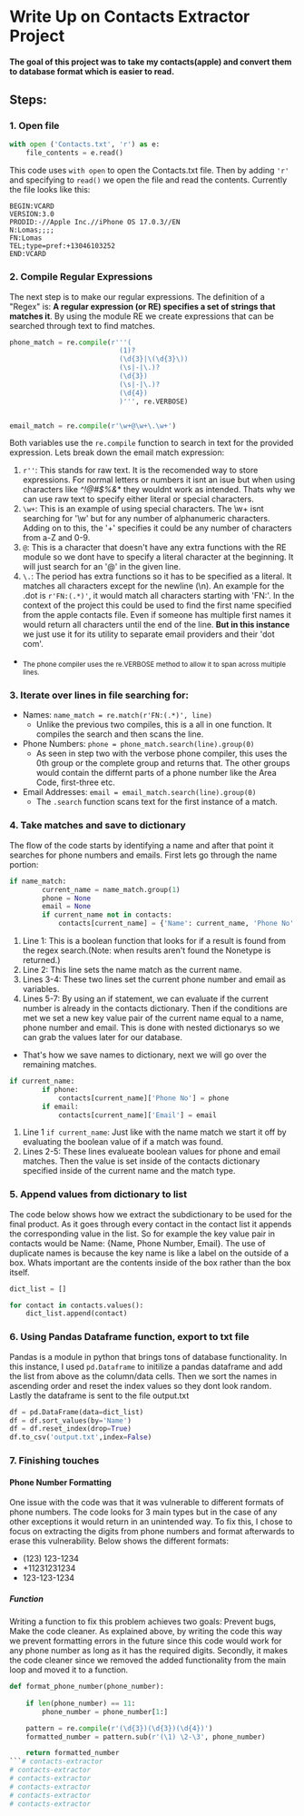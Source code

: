 # Write Up on Contacts Extractor Project

#### The goal of this project was to take my contacts(apple) and convert them to database format which is easier to read. 

## Steps:
### 1. Open file
```python
with open ('Contacts.txt', 'r') as e:
    file_contents = e.read()
```
This code uses `with open` to open the Contacts.txt file. Then by adding `'r'` and specifying to `read()` we open the file and read the contents. Currently the file looks like this:
```
BEGIN:VCARD
VERSION:3.0
PRODID:-//Apple Inc.//iPhone OS 17.0.3//EN
N:Lomas;;;;
FN:Lomas
TEL;type=pref:+13046103252
END:VCARD
```
### 2. Compile Regular Expressions
The next step is to make our regular expressions. The definition of a "Regex" is: **A regular expression (or RE) specifies a set of strings that matches it**. By using the module RE we create expressions that can be searched through text to find matches. 
```python
phone_match = re.compile(r'''(
                           (1)?
                           (\d{3}|\(\d{3}\))
                           (\s|-|\.)?
                           (\d{3})
                           (\s|-|\.)?
                           (\d{4})
                           )''', re.VERBOSE)


email_match = re.compile(r'\w+@\w+\.\w+')
```

Both variables use the `re.compile` function to search in text for the provided expression. Lets break down the email match expression:
1. `r''`: This stands for raw text. It is the recomended way to store expressions. For normal letters or numbers it isnt an isue but when using characters like *^!@#$%&** they wouldnt work as intended. Thats why we can use raw text to specify either literal or special characters.
2. `\w+`: This is an example of using special characters. The \w+ isnt searching for '\w' but for any number of alphanumeric characters. Adding on to this, the '+' specifies it could be any number of characters from a-Z and 0-9. 
3. `@`: This is a character that doesn't have any extra functions with the RE module so we dont have to specify a literal character at the beginning. It will just search for an '@' in the given line.
4. `\.`: The period has extra functions so it has to be specified as a literal. It matches all characters except for the newline (\n). An example for the .dot is `r'FN:(.*)'`, it would match all characters starting with 'FN:'. In the context of the project this could be used to find the first name specified from the apple contacts file. Even if someone has multiple first names it would return all characters until the end of the line. **But in this instance** we just use it for its utility to separate email providers and their 'dot com'.
* <sub>The phone compiler uses the re.VERBOSE method to allow it to span across multiple lines.</sub>
### 3. Iterate over lines in file searching for:
* Names: `name_match = re.match(r'FN:(.*)', line)`
    - Unlike the previous two compiles, this is a all in one function. It compiles the search and then scans the line. 
* Phone Numbers: `phone = phone_match.search(line).group(0)`
    - As seen in step two with the verbose phone compiler, this uses the 0th group or the complete group and returns that. The other groups would contain the differnt parts of a phone number like the Area Code, first-three etc.
* Email Addresses: `email = email_match.search(line).group(0)`
    - The `.search` function scans text for the first instance of a match.
### 4. Take matches and save to dictionary
The flow of the code starts by identifying a name and after that point it searches for phone numbers and emails. First lets go through the name portion:
```python
if name_match:
        current_name = name_match.group(1)
        phone = None
        email = None
        if current_name not in contacts:
            contacts[current_name] = {'Name': current_name, 'Phone No': None, 'Email': None}
```
1. Line 1: This is a boolean function that looks for if a result is found from the regex search.(Note: when results aren't found the Nonetype is returned.)
2. Line 2: This line sets the name match as the current name.
3. Lines 3-4: These two lines set the current phone number and email as variables.
4. Lines 5-7: By using an if statement, we can evaluate if the current number is already in the contacts dictionary. Then if the conditions are met we set a new key value pair of the current name equal to a name, phone number and email. This is done with nested dictionarys so we can grab the values later for our database.
* That's how we save names to dictionary, next we will go over the remaining matches.

```python
if current_name:
        if phone:
            contacts[current_name]['Phone No'] = phone
        if email:
            contacts[current_name]['Email'] = email
```
1. Line 1 `if current_name`: Just like with the name match we start it off by evaluating the boolean value of if a match was found.
2. Lines 2-5: These lines evalueate boolean values for phone and email matches. Then the value is set inside of the contacts dictionary specified inside of the current name and the match type.
### 5. Append values from dictionary to list
The code below shows how we extract the subdictionary to be used for the final product. As it goes through every contact in the contact list it appends the corresponding value in the list. So for example the key value pair in contacts would be Name: {Name, Phone Number, Email}. The use of duplicate names is because the key name is like a label on the outside of a box. Whats important are the contents inside of the box rather than the box itself.
```python
dict_list = []

for contact in contacts.values():
    dict_list.append(contact)
```
### 6. Using Pandas Dataframe function, export to txt file
Pandas is a module in python that brings tons of database functionality. In this instance, I used `pd.Dataframe` to initilize a pandas dataframe and add the list from above as the column/data cells. Then we sort the names in ascending order and reset the index values so they dont look random. Lastly the dataframe is sent to the file output.txt
```python
df = pd.DataFrame(data=dict_list)
df = df.sort_values(by='Name')
df = df.reset_index(drop=True)
df.to_csv('output.txt',index=False)
```

### 7. Finishing touches
#### Phone Number Formatting
One issue with the code was that it was vulnerable to different formats of phone numbers. The code looks for 3 main types but in the case of any other exceptions it would return in an unintended way. To fix this, I chose to focus on extracting the digits from phone numbers and format afterwards to erase this vulnerability. Below shows the different formats:
* (123) 123-1234
* +11231231234
* 123-123-1234
##### Function
Writing a function to fix this problem achieves two goals: Prevent bugs, Make the code cleaner. As explained above, by writing the code this way we prevent formatting errors in the future since this code would work for any phone number as long as it has the required digits. Secondly, it makes the code cleaner since we removed the added functionality from the main loop and moved it to a function.
```python
def format_phone_number(phone_number):
    
    if len(phone_number) == 11:
        phone_number = phone_number[1:]

    pattern = re.compile(r'(\d{3})(\d{3})(\d{4})')
    formatted_number = pattern.sub(r'(\1) \2-\3', phone_number)

    return formatted_number
```# contacts-extractor
# contacts-extractor
# contacts-extractor
# contacts-extractor
# contacts-extractor
# contacts-extractor
